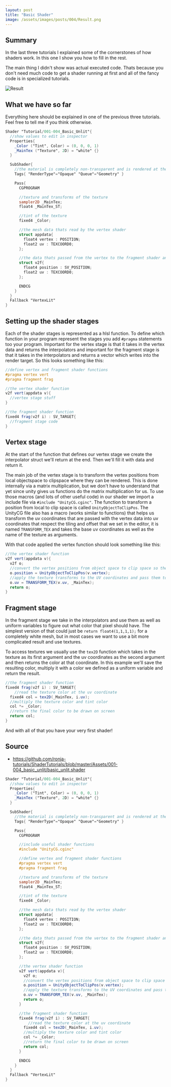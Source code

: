 ```yaml
---
layout: post
title: "Basic Shader"
image: /assets/images/posts/004/Result.png
---
```


## Summary

In the last three tutorials I explained some of the cornerstones of how shaders work. In this one I show you how to fill in the rest.

The main thing I didn't show was actual executed code. Thats because you don't need much code to get a shader running at first and all of the fancy code is in specialized tutorials.

![Result](/assets/images/posts/004/Result.png)

## What we have so far

Everything here should be explained in one of the previous three tutorials. Feel free to tell me if you think otherwise.

```glsl
Shader "Tutorial/001-004_Basic_Unlit"{
  //show values to edit in inspector
  Properties{
    _Color ("Tint", Color) = (0, 0, 0, 1)
    _MainTex ("Texture", 2D) = "white" {}
  }

  SubShader{
    //the material is completely non-transparent and is rendered at the same time as the other opaque geometry
    Tags{ "RenderType"="Opaque" "Queue"="Geometry" }

    Pass{
      CGPROGRAM

      //texture and transforms of the texture
      sampler2D _MainTex;
      float4 _MainTex_ST;

      //tint of the texture
      fixed4 _Color;

      //the mesh data thats read by the vertex shader
      struct appdata{
        float4 vertex : POSITION;
        float2 uv : TEXCOORD0;
      };

      //the data thats passed from the vertex to the fragment shader and interpolated by the rasterizer
      struct v2f{
        float4 position : SV_POSITION;
        float2 uv : TEXCOORD0;
      };

      ENDCG
    }
  }
  Fallback "VertexLit"
}
```

## Setting up the shader stages

Each of the shader stages is represented as a hlsl function. To define which function in your program represent the stages you add `#pragma` statements too your program. Important for the vertex stage is that it takes in the vertex data and returns the interpolators and important for the fragment stage is that it takes in the interpolators and returns a vector which writes into the render target. So this looks something like this:

```glsl
//define vertex and fragment shader functions
#pragma vertex vert
#pragma fragment frag

//the vertex shader function
v2f vert(appdata v){
  //vertex stage stuff
}

//the fragment shader function
fixed4 frag(v2f i) : SV_TARGET{
  //fragment stage code
}
```

## Vertex stage

At the start of the function that defines our vertex stage we create the interpolator struct we'll return at the end. Then we'll fill it with data and return it.

The main job of the vertex stage is to transform the vertex positions from local objectspace to clipspace where they can be rendered. This is done internally via a matrix multiplication, but we don't have to understand that yet since unity gives us functions do the matrix multiplication for us. To use those macros (and lots of other useful code) in our shader we import a include file via `#include "UnityCG.cginc"`. The function to transform a position from local to clip space is called `UnityObjectToClipPos`. The UnityCG file also has a macro (works similar to functions) that helps us transform the uv coordinates that are passed with the vertex data into uv coordinates that respect the tiling and offset that we set in the editor, it is named `TRANSFORM_TEX` and takes the base uv coordinates as well as the name of the texture as arguments.

With that code applied the vertex function should look something like this:

```glsl
//the vertex shader function
v2f vert(appdata v){
  v2f o;
  //convert the vertex positions from object space to clip space so they can be rendered correctly
  o.position = UnityObjectToClipPos(v.vertex);
  //apply the texture transforms to the UV coordinates and pass them to the v2f struct
  o.uv = TRANSFORM_TEX(v.uv, _MainTex);
  return o;
}
```

## Fragment stage

In the fragment stage we take in the interpolators and use them as well as uniform variables to figure out what color that pixel should have. The simplest version of that could just be `return float4(1,1,1,1);` for a completely white mesh, but in most cases we want to use a bit more complicated result and use textures.

To access textures we usually use the `tex2D` function which takes in the texture as its first argument and the uv coordinates as the second argument and then returns the color at that coordinate. In this example we'll save the resulting color, multiply it with a color we defined as a uniform variable and return the result.

```glsl
//the fragment shader function
fixed4 frag(v2f i) : SV_TARGET{
    //read the texture color at the uv coordinate
  fixed4 col = tex2D(_MainTex, i.uv);
  //multiply the texture color and tint color
  col *= _Color;
  //return the final color to be drawn on screen
  return col;
}
```

And with all of that you have your very first shader!

## Source

- <https://github.com/ronja-tutorials/ShaderTutorials/blob/master/Assets/001-004_basic_unlit/basic_unlit.shader>

```glsl
Shader "Tutorial/001-004_Basic_Unlit"{
  //show values to edit in inspector
  Properties{
    _Color ("Tint", Color) = (0, 0, 0, 1)
    _MainTex ("Texture", 2D) = "white" {}
  }

  SubShader{
    //the material is completely non-transparent and is rendered at the same time as the other opaque geometry
    Tags{ "RenderType"="Opaque" "Queue"="Geometry" }

    Pass{
      CGPROGRAM

      //include useful shader functions
      #include "UnityCG.cginc"

      //define vertex and fragment shader functions
      #pragma vertex vert
      #pragma fragment frag

      //texture and transforms of the texture
      sampler2D _MainTex;
      float4 _MainTex_ST;

      //tint of the texture
      fixed4 _Color;

      //the mesh data thats read by the vertex shader
      struct appdata{
        float4 vertex : POSITION;
        float2 uv : TEXCOORD0;
      };

      //the data thats passed from the vertex to the fragment shader and interpolated by the rasterizer
      struct v2f{
        float4 position : SV_POSITION;
        float2 uv : TEXCOORD0;
      };

      //the vertex shader function
      v2f vert(appdata v){
        v2f o;
        //convert the vertex positions from object space to clip space so they can be rendered correctly
        o.position = UnityObjectToClipPos(v.vertex);
        //apply the texture transforms to the UV coordinates and pass them to the v2f struct
        o.uv = TRANSFORM_TEX(v.uv, _MainTex);
        return o;
      }

      //the fragment shader function
      fixed4 frag(v2f i) : SV_TARGET{
          //read the texture color at the uv coordinate
        fixed4 col = tex2D(_MainTex, i.uv);
        //multiply the texture color and tint color
        col *= _Color;
        //return the final color to be drawn on screen
        return col;
      }

      ENDCG
    }
  }
  Fallback "VertexLit"
}
```
